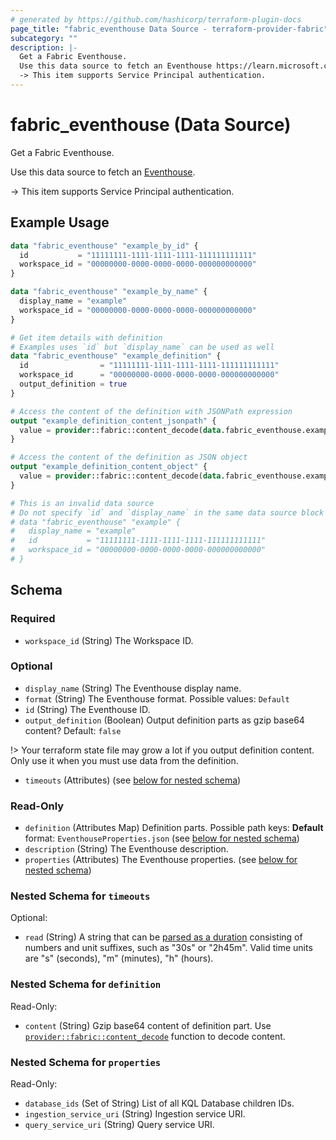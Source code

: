 ```yaml
---
# generated by https://github.com/hashicorp/terraform-plugin-docs
page_title: "fabric_eventhouse Data Source - terraform-provider-fabric"
subcategory: ""
description: |-
  Get a Fabric Eventhouse.
  Use this data source to fetch an Eventhouse https://learn.microsoft.com/fabric/real-time-intelligence/eventhouse.
  -> This item supports Service Principal authentication.
---
```


# fabric_eventhouse (Data Source)

Get a Fabric Eventhouse.

Use this data source to fetch an [Eventhouse](https://learn.microsoft.com/fabric/real-time-intelligence/eventhouse).

-> This item supports Service Principal authentication.

## Example Usage

```terraform
data "fabric_eventhouse" "example_by_id" {
  id           = "11111111-1111-1111-1111-111111111111"
  workspace_id = "00000000-0000-0000-0000-000000000000"
}

data "fabric_eventhouse" "example_by_name" {
  display_name = "example"
  workspace_id = "00000000-0000-0000-0000-000000000000"
}

# Get item details with definition
# Examples uses `id` but `display_name` can be used as well
data "fabric_eventhouse" "example_definition" {
  id                = "11111111-1111-1111-1111-111111111111"
  workspace_id      = "00000000-0000-0000-0000-000000000000"
  output_definition = true
}

# Access the content of the definition with JSONPath expression
output "example_definition_content_jsonpath" {
  value = provider::fabric::content_decode(data.fabric_eventhouse.example_definition.definition["EventhouseProperties.json"].content, ".")
}

# Access the content of the definition as JSON object
output "example_definition_content_object" {
  value = provider::fabric::content_decode(data.fabric_eventhouse.example_definition.definition["EventhouseProperties.json"].content)
}

# This is an invalid data source
# Do not specify `id` and `display_name` in the same data source block
# data "fabric_eventhouse" "example" {
#   display_name = "example"
#   id           = "11111111-1111-1111-1111-111111111111"
#   workspace_id = "00000000-0000-0000-0000-000000000000"
# }
```

<!-- schema generated by tfplugindocs -->
## Schema

### Required

- `workspace_id` (String) The Workspace ID.

### Optional

- `display_name` (String) The Eventhouse display name.
- `format` (String) The Eventhouse format. Possible values: `Default`
- `id` (String) The Eventhouse ID.
- `output_definition` (Boolean) Output definition parts as gzip base64 content? Default: `false`

!> Your terraform state file may grow a lot if you output definition content. Only use it when you must use data from the definition.

- `timeouts` (Attributes) (see [below for nested schema](#nestedatt--timeouts))

### Read-Only

- `definition` (Attributes Map) Definition parts. Possible path keys: **Default** format: `EventhouseProperties.json` (see [below for nested schema](#nestedatt--definition))
- `description` (String) The Eventhouse description.
- `properties` (Attributes) The Eventhouse properties. (see [below for nested schema](#nestedatt--properties))

<a id="nestedatt--timeouts"></a>

### Nested Schema for `timeouts`

Optional:

- `read` (String) A string that can be [parsed as a duration](https://pkg.go.dev/time#ParseDuration) consisting of numbers and unit suffixes, such as "30s" or "2h45m". Valid time units are "s" (seconds), "m" (minutes), "h" (hours).

<a id="nestedatt--definition"></a>

### Nested Schema for `definition`

Read-Only:

- `content` (String) Gzip base64 content of definition part.
Use [`provider::fabric::content_decode`](../functions/content_decode.md) function to decode content.

<a id="nestedatt--properties"></a>

### Nested Schema for `properties`

Read-Only:

- `database_ids` (Set of String) List of all KQL Database children IDs.
- `ingestion_service_uri` (String) Ingestion service URI.
- `query_service_uri` (String) Query service URI.
